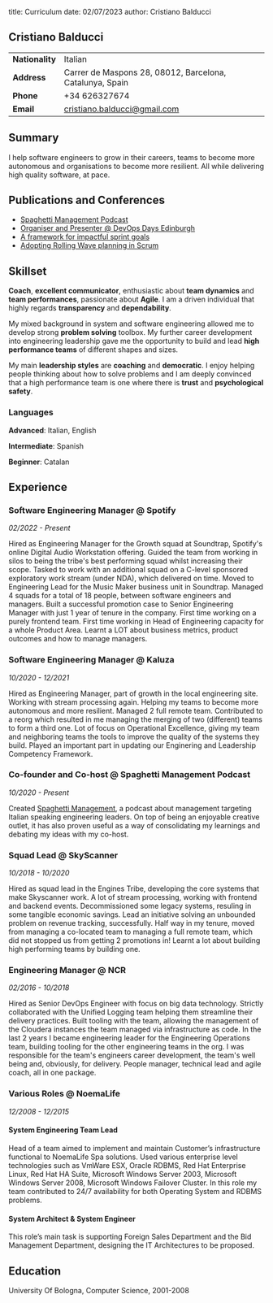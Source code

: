 title: Curriculum
date: 02/07/2023
author: Cristiano Balducci
## Cristiano Balducci

|   |   |
|-|-|
| **Nationality** | Italian |
| **Address** | Carrer de Maspons 28, 08012, Barcelona, Catalunya, Spain |
| **Phone** | +34 626327674 |
| **Email** | cristiano.balducci@gmail.com |

## Summary
I help software engineers to grow in their careers, teams to become more autonomous and organisations to become more resilient.
All while delivering high quality software, at pace.

## Publications and Conferences
- [Spaghetti Management Podcast](https://anchor.fm/spght-mgmt)
- [Organiser and Presenter @ DevOps Days Edinburgh](https://devopsdays.org/events/2019-edinburgh/contact)
- [A framework for impactful sprint goals](https://medium.com/@SkyscannerEng/3-1-questions-for-impactful-sprint-goals-48faa776aac3)
- [Adopting Rolling Wave planning in Scrum](https://medium.com/@SkyscannerEng/dont-burn-out-burn-down-how-we-learned-to-sprint-on-shifting-sands-a67341c34fa8)

## Skillset

**Coach**, **excellent communicator**, enthusiastic about **team dynamics** and **team performances**, passionate about **Agile**.
I am a driven individual that highly regards **transparency** and **dependability**.

My mixed background in system and software engineering allowed me to develop strong **problem solving** toolbox. My further career development into engineering leadership gave me the opportunity to build and lead **high performance teams** of different shapes and sizes.

My main **leadership styles** are **coaching** and **democratic**. I enjoy helping people thinking about how to solve problems and I am deeply convinced that a high performance team is one where there is **trust** and **psychological safety**.

### Languages
**Advanced**: Italian, English

**Intermediate**: Spanish

**Beginner**: Catalan

## Experience

### Software Engineering Manager @ Spotify
_02/2022 - Present_

Hired as Engineering Manager for the Growth squad at Soundtrap, Spotify's online Digital Audio Workstation offering. Guided the team from working in silos to being the tribe's best performing squad whilst increasing their scope. Tasked to work with an additional squad on a C-level sponsored exploratory work stream (under NDA), which delivered on time. Moved to Engineering Lead for the Music Maker business unit in Soundtrap. Managed 4 squads for a total of 18 people, between software engineers and managers. Built a successful promotion case to Senior Engineering Manager with just 1 year of tenure in the company.
First time working on a purely frontend team. First time working in Head of Engineering capacity for a whole Product Area.
Learnt a LOT about business metrics, product outcomes and how to manage managers.

### Software Engineering Manager @ Kaluza 
_10/2020 - 12/2021_

Hired as Engineering Manager, part of growth in the local engineering site. Working with stream processing again. Helping my teams to become more autonomous and more resilient. Managed 2 full remote team. Contributed to a reorg which resulted in me managing the merging of two (different) teams to form a third one.
Lot of focus on Operational Excellence, giving my team and neighboring teams the tools to improve the quality of the systems they build.
Played an important part in updating our Enginering and Leadership Competency Framework.

### Co-founder and Co-host @ Spaghetti Management Podcast
_10/2020 - Present_

Created [Spaghetti Management](https://anchor.fm/spght-mgmt), a podcast about management targeting Italian speaking engineering leaders. On top of being an enjoyable creative outlet, it has also proven useful as a way of consolidating my learnings and debating my ideas with my co-host.

### Squad Lead @ SkyScanner
_10/2018 - 10/2020_

Hired as squad lead in the Engines Tribe, developing the core systems that make Skyscanner work. A lot of stream processing, working with frontend and backend events. Decommissioned some legacy systems, resuling in some tangible economic savings. Lead an initiative solving an unbounded problem on revenue tracking, successfully.
Half way in my tenure, moved from managing a co-located team to managing a full remote team, which did not stopped us from getting 2 promotions in! 
Learnt a lot about building high performing teams by building one. 

### Engineering Manager @ NCR
_02/2016 - 10/2018_

Hired as Senior DevOps Engineer with focus on big data technology. Strictly collaborated with the Unified Logging team helping them streamline their delivery practices. Built tooling with the team, allowing the management of the Cloudera instances the team managed via infrastructure as code.
In the last 2 years I became engineering leader for the Engineering Operations team, building tooling for the other engineering teams in the org. I was responsible for the team's engineers career development, the team's well being and, obviously, for delivery.
People manager, technical lead and agile coach, all in one package.

### Various Roles @ NoemaLife
_12/2008 - 12/2015_

#### System Engineering Team Lead

Head of a team aimed to implement and maintain Customer’s infrastructure functional to NoemaLife Spa solutions. Used various enterprise level technologies such as VmWare ESX, Oracle RDBMS, Red Hat Enterprise Linux, Red Hat HA Suite, Microsoft Windows Server 2003, Microsoft Windows Server 2008, Microsoft Windows Failover Cluster.
In this role my team contributed to 24/7 availability for both Operating System and RDBMS problems.

#### System Architect & System Engineer
This role’s main task is supporting Foreign Sales Department and the Bid Management Department, designing the IT Architectures to be proposed.

## Education
University Of Bologna, Computer Science, 2001-2008
